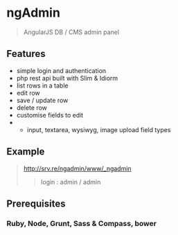# ngAdmin
> AngularJS DB / CMS admin panel

## Features
* simple login and authentication
* php rest api built with Slim & Idiorm
* list rows in a table
* edit row
* save / update row
* delete row
* customise fields to edit
* * input, textarea, wysiwyg, image upload field types


## Example
> http://srv.re/ngadmin/www/_ngadmin
> > login : admin / admin

## Prerequisites
### Ruby, Node, Grunt, Sass & Compass, bower

